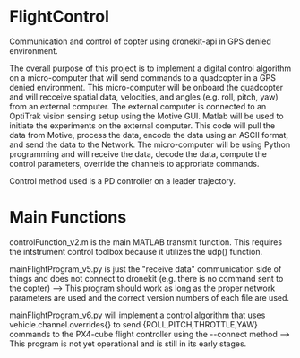 # FlightControl
Communication and control of copter using dronekit-api in GPS denied environment. 

The overall purpose of this project is to implement a digital control algorithm on a micro-computer that will send commands to a quadcopter in a GPS denied environment. This micro-computer will be onboard the quadcopter and will recceive spatial data, velocities, and angles (e.g. roll, pitch, yaw) from an external computer. The external computer is connected to an OptiTrak vision sensing setup using the Motive GUI. Matlab will be used to initiate the experiments on the external computer. This code will pull the data from Motive, process the data, encode the data using an ASCII format, and send the data to the Network. The micro-computer will be using Python programming and will receive the data, decode the data, compute the control parameters, override the channels to approriate commands.

Control method used is a PD controller on a leader trajectory.

# Main Functions
controlFunction_v2.m is the main MATLAB transmit function. This requires the intstrument control toolbox because it utilizes the udp() function.

mainFlightProgram_v5.py is just the "receive data" communication side of things and does not connect to dronekit (e.g. there is no command sent to the copter) --> This program should work as long as the proper network parameters are used and the correct version numbers of each file are used. 

mainFlightProgram_v6.py will implement a control algorithm that uses vehicle.channel.overrides{} to send {ROLL,PITCH,THROTTLE,YAW} commands to the PX4-cube flight controller using the --connect method --> This program is not yet operational and is still in its early stages.
